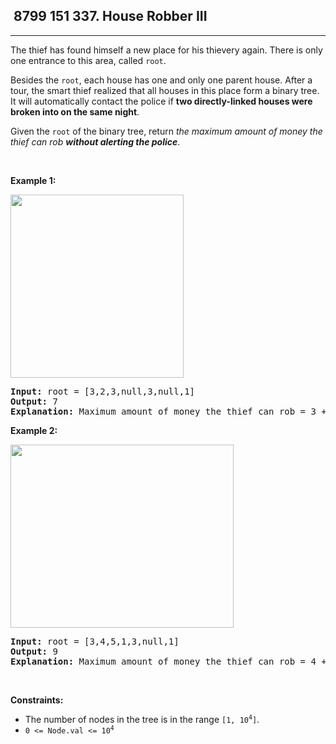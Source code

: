 <h2> 8799 151
337. House Robber III</h2><hr><div><p>The thief has found himself a new place for his thievery again. There is only one entrance to this area, called <code>root</code>.</p>

<p>Besides the <code>root</code>, each house has one and only one parent house. After a tour, the smart thief realized that all houses in this place form a binary tree. It will automatically contact the police if <strong>two directly-linked houses were broken into on the same night</strong>.</p>

<p>Given the <code>root</code> of the binary tree, return <em>the maximum amount of money the thief can rob <strong>without alerting the police</strong></em>.</p>

<p>&nbsp;</p>
<p><strong class="example">Example 1:</strong></p>
<img alt="" src="https://assets.leetcode.com/uploads/2021/03/10/rob1-tree.jpg" style="width: 277px; height: 293px;">
<pre><strong>Input:</strong> root = [3,2,3,null,3,null,1]
<strong>Output:</strong> 7
<strong>Explanation:</strong> Maximum amount of money the thief can rob = 3 + 3 + 1 = 7.
</pre>

<p><strong class="example">Example 2:</strong></p>
<img alt="" src="https://assets.leetcode.com/uploads/2021/03/10/rob2-tree.jpg" style="width: 357px; height: 293px;">
<pre><strong>Input:</strong> root = [3,4,5,1,3,null,1]
<strong>Output:</strong> 9
<strong>Explanation:</strong> Maximum amount of money the thief can rob = 4 + 5 = 9.
</pre>

<p>&nbsp;</p>
<p><strong>Constraints:</strong></p>

<ul>
	<li>The number of nodes in the tree is in the range <code>[1, 10<sup>4</sup>]</code>.</li>
	<li><code>0 &lt;= Node.val &lt;= 10<sup>4</sup></code></li>
</ul>
</div>